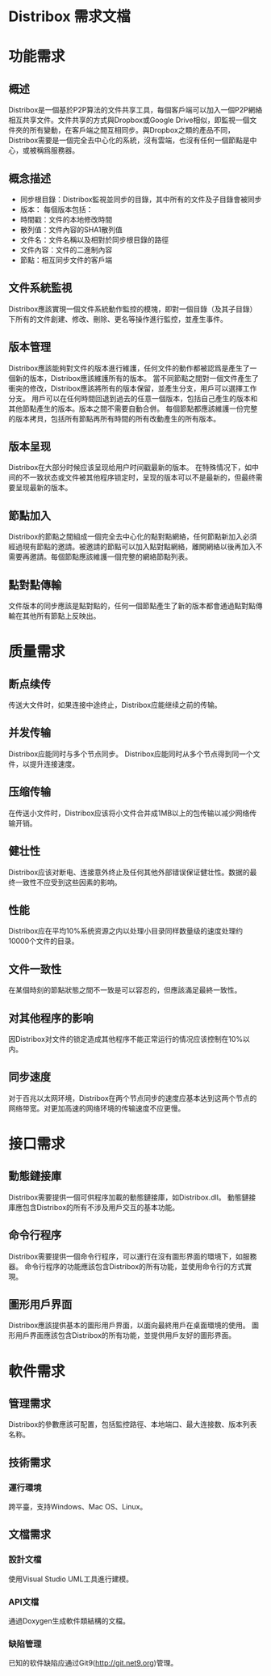 # Distribox 需求文檔

# 功能需求
## 概述
Distribox是一個基於P2P算法的文件共享工具，每個客戶端可以加入一個P2P網絡相互共享文件。文件共享的方式與Dropbox或Google Drive相似，即監視一個文件夾的所有變動，在客戶端之間互相同步。與Dropbox之類的產品不同，Distribox需要是一個完全去中心化的系統，沒有雲端，也沒有任何一個節點是中心，或被稱爲服務器。
## 概念描述
* 同步根目錄：Distribox監視並同步的目錄，其中所有的文件及子目錄會被同步
* 版本： 每個版本包括：
 * 時間戳：文件的本地修改時間
 * 散列值：文件內容的SHA1散列值
 * 文件名：文件名稱以及相對於同步根目錄的路徑
 * 文件內容：文件的二進制內容
* 節點：相互同步文件的客戶端
## 文件系統監視
Distribox應該實現一個文件系統動作監控的模塊，即對一個目錄（及其子目錄）下所有的文件創建、修改、刪除、更名等操作進行監控，並產生事件。
## 版本管理
Distribox應該能夠對文件的版本進行維護，任何文件的動作都被認爲是產生了一個新的版本，Distribox應該維護所有的版本。
當不同節點之間對一個文件產生了衝突的修改，Distribox應該將所有的版本保留，並產生分支，用戶可以選擇工作分支。
用戶可以在任何時間回退到過去的任意一個版本，包括自己產生的版本和其他節點產生的版本。版本之間不需要自動合併。
每個節點都應該維護一份完整的版本拷貝，包括所有節點再所有時間的所有改動產生的所有版本。
## 版本呈现
Distribox在大部分时候应该呈现给用户时间戳最新的版本。
在特殊情况下，如中间的不一致状态或文件被其他程序锁定时，呈现的版本可以不是最新的，但最终需要呈现最新的版本。
## 節點加入
Distribox的節點之間組成一個完全去中心化的點對點網絡，任何節點新加入必須經過現有節點的邀請。被邀請的節點可以加入點對點網絡，離開網絡以後再加入不需要再邀請。每個節點應該維護一個完整的網絡節點列表。
## 點對點傳輸
文件版本的同步應該是點對點的，任何一個節點產生了新的版本都會通過點對點傳輸在其他所有節點上反映出。

# 质量需求
## 断点续传
传送大文件时，如果连接中途终止，Distribox应能继续之前的传输。
## 并发传输
Distribox应能同时与多个节点同步。
Distribox应能同时从多个节点得到同一个文件，以提升连接速度。
## 压缩传输
在传送小文件时，Distribox应该将小文件合并成1MB以上的包传输以减少网络传输开销。
## 健壮性
Distribox应该对断电、连接意外终止及任何其他外部错误保证健壮性。数据的最终一致性不应受到这些因素的影响。
## 性能
Distribox应在平均10%系统资源之内以处理小目录同样数量级的速度处理约10000个文件的目录。
## 文件一致性
在某個時刻的節點狀態之間不一致是可以容忍的，但應該滿足最終一致性。
## 对其他程序的影响
因Distribox对文件的锁定造成其他程序不能正常运行的情况应该控制在10%以内。
## 同步速度
对于百兆以太网环境，Distribox在两个节点同步的速度应基本达到这两个节点的网络带宽。对更加高速的网络环境的传输速度不应更慢。

# 接口需求
## 動態鏈接庫
Distribox需要提供一個可供程序加載的動態鏈接庫，如Distribox.dll。
動態鏈接庫應包含Distribox的所有不涉及用戶交互的基本功能。
## 命令行程序
Distribox需要提供一個命令行程序，可以運行在沒有圖形界面的環境下，如服務器。
命令行程序的功能應該包含Distribox的所有功能，並使用命令行的方式實現。
## 圖形用戶界面
Distribox應該提供基本的圖形用戶界面，以面向最終用戶在桌面環境的使用。
圖形用戶界面應該包含Distribox的所有功能，並提供用戶友好的圖形界面。

# 軟件需求
## 管理需求
Distribox的參數應該可配置，包括監控路徑、本地端口、最大连接数、版本列表名称。
## 技術需求
### 運行環境
跨平臺，支持Windows、Mac OS、Linux。
## 文檔需求
### 設計文檔
使用Visual Studio UML工具進行建模。
### API文檔
通過Doxygen生成軟件類結構的文檔。
### 缺陷管理
已知的软件缺陷应通过Git9(http://git.net9.org)管理。
